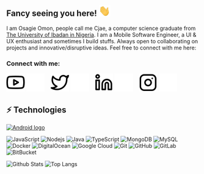 ## Fancy seeing you here! <img src="https://raw.githubusercontent.com/cjae/cjae/master/wave.gif" width="30">

I am Osagie Omon, people call me Cjae, a computer science graduate from [The University of Ibadan in Nigeria](https://www.ui.edu.ng/). I am a Mobile Software Engineer, a UI & UX enthusiast and sometimes I build stuffs. Always open to collaborating on projects and innovative/disruptive ideas. Feel free to connect with me here:

### Connect with me:

[![website](./img/youtube-light.svg)](https://www.youtube.com/channel/UC8z5xwWUQ5qoirE7_0AREog#gh-light-mode-only)
[![website](./img/youtube-dark.svg)](https://www.youtube.com/channel/UC8z5xwWUQ5qoirE7_0AREog#gh-dark-mode-only)
&nbsp;&nbsp;
[![website](./img/twitter-light.svg)](https://twitter.com/justcjae#gh-light-mode-only)
[![website](./img/twitter-dark.svg)](https://twitter.com/justcjae#gh-dark-mode-only)
&nbsp;&nbsp;
[![website](./img/linkedin-light.svg)](https://www.linkedin.com/in/osagie-omonzokpia-97309a63#gh-light-mode-only)
[![website](./img/linkedin-dark.svg)](https://www.linkedin.com/in/osagie-omonzokpia-97309a63#gh-dark-mode-only)
&nbsp;&nbsp;
[![website](./img/instagram-light.svg)](https://instagram.com/justcjae#gh-light-mode-only)
[![website](./img/instagram-dark.svg)](https://instagram.com/justcjae#gh-dark-mode-only)


## ⚡ Technologies

[<img src="https://img.shields.io/badge/Android-282C34?logo=android&logoColor=3DDC84" alt="Android logo" title="Android" height="25" />][tech_tools_anchor]
&nbsp;

![JavaScript](https://img.shields.io/badge/-JavaScript-black?style=flat-square&logo=javascript)
![Nodejs](https://img.shields.io/badge/-Nodejs-black?style=flat-square&logo=Node.js)
![Java](https://img.shields.io/badge/-java-E34A86?style=flat-square&logo=java)
![TypeScript](https://img.shields.io/badge/-TypeScript-007ACC?style=flat-square&logo=typescript)
![MongoDB](https://img.shields.io/badge/-MongoDB-black?style=flat-square&logo=mongodb)
![MySQL](https://img.shields.io/badge/-MySQL-black?style=flat-square&logo=mysql)
![Docker](https://img.shields.io/badge/-Docker-black?style=flat-square&logo=docker)
![DigitalOcean](https://img.shields.io/badge/-Digital%20Ocean-darkblue?style=flat-square&logo=digitalocean)
![Google Cloud](https://img.shields.io/badge/Google%20Cloud-black?style=flat-square&logo=google-cloud)
![Git](https://img.shields.io/badge/-Git-black?style=flat-square&logo=git)
![GitHub](https://img.shields.io/badge/-GitHub-181717?style=flat-square&logo=github)
![GitLab](https://img.shields.io/badge/-GitLab-FCA121?style=flat-square&logo=gitlab)
![BitBucket](https://img.shields.io/badge/-BitBucket-darkblue?style=flat-square&logo=bitbucket)

![Github Stats](https://github-readme-stats.vercel.app/api?username=cjae&count_private=true&show_icons=true&include_all_commits=true)
![Top Langs](https://github-readme-stats.vercel.app/api/top-langs/?username=cjae&hide=TeX&layout=compact)

[tech_tools_anchor]: #bonjour--
[learning_now_anchor]: #learning-now
[learning_next_anchor]: #learning-next